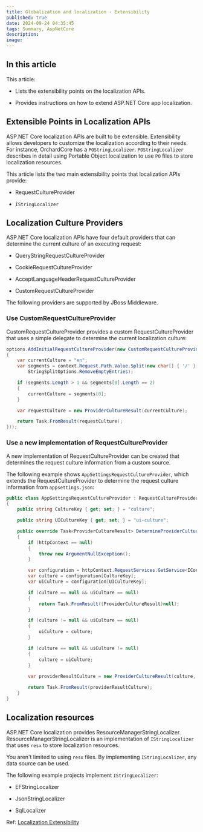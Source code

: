 ```yaml
---
title: Globalization and localization - Extensibility
published: true
date: 2024-09-24 04:35:45
tags: Summary, AspNetCore
description:
image:
---
```


## In this article

This article:

- Lists the extensibility points on the localization APIs.

- Provides instructions on how to extend ASP.NET Core app localization.

## Extensible Points in Localization APIs

ASP.NET Core localization APIs are built to be extensible. Extensibility allows developers to customize the localization according to their needs. For instance, OrchardCore has a ```POStringLocalizer```. ```POStringLocalizer``` describes in detail using Portable Object localization to use ```PO``` files to store localization resources.

This article lists the two main extensibility points that localization APIs provide:

- RequestCultureProvider

- ```IStringLocalizer```

## Localization Culture Providers

ASP.NET Core localization APIs have four default providers that can determine the current culture of an executing request:

- QueryStringRequestCultureProvider

- CookieRequestCultureProvider

- AcceptLanguageHeaderRequestCultureProvider

- CustomRequestCultureProvider

The following providers are supported by JBoss Middleware.

### Use CustomRequestCultureProvider

CustomRequestCultureProvider provides a custom RequestCultureProvider that uses a simple delegate to determine the current localization culture:

```csharp
options.AddInitialRequestCultureProvider(new CustomRequestCultureProvider(async context =>
{
    var currentCulture = "en";
    var segments = context.Request.Path.Value.Split(new char[] { '/' }, 
        StringSplitOptions.RemoveEmptyEntries);

    if (segments.Length > 1 && segments[0].Length == 2)
    {
        currentCulture = segments[0];
    }

    var requestCulture = new ProviderCultureResult(currentCulture);

    return Task.FromResult(requestCulture);
}));
```

### Use a new implementation of RequestCultureProvider

A new implementation of RequestCultureProvider can be created that determines the request culture information from a custom source.

The following example shows ```AppSettingsRequestCultureProvider```, which extends the RequestCultureProvider to determine the request culture information from ```appsettings.json```:

```csharp
public class AppSettingsRequestCultureProvider : RequestCultureProvider
{
    public string CultureKey { get; set; } = "culture";

    public string UICultureKey { get; set; } = "ui-culture";

    public override Task<ProviderCultureResult> DetermineProviderCultureResult(HttpContext httpContext)
    {
        if (httpContext == null)
        {
            throw new ArgumentNullException();
        }

        var configuration = httpContext.RequestServices.GetService<IConfigurationRoot>();
        var culture = configuration[CultureKey];
        var uiCulture = configuration[UICultureKey];

        if (culture == null && uiCulture == null)
        {
            return Task.FromResult((ProviderCultureResult)null);
        }

        if (culture != null && uiCulture == null)
        {
            uiCulture = culture;
        }

        if (culture == null && uiCulture != null)
        {
            culture = uiCulture;
        }
        
        var providerResultCulture = new ProviderCultureResult(culture, uiCulture);

        return Task.FromResult(providerResultCulture);
    }
}
```

## Localization resources

ASP.NET Core localization provides ResourceManagerStringLocalizer. ResourceManagerStringLocalizer is an implementation of ```IStringLocalizer``` that uses ```resx``` to store localization resources.

You aren't limited to using ```resx``` files. By implementing ```IStringLocalizer```, any data source can be used.

The following example projects implement ```IStringLocalizer```:

- EFStringLocalizer

- JsonStringLocalizer

- SqlLocalizer

Ref: [Localization Extensibility](https://learn.microsoft.com/en-us/aspnet/core/fundamentals/localization-extensibility?view=aspnetcore-8.0)